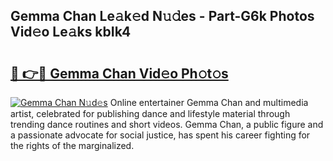 ## Gemma Chan Le𝚊k𝚎d N𝚞𝚍es - Part-G6k Photos Vid𝚎o Le𝚊ks kbIk4

# <h2><a href="http://fbd5qt.evod.top/?m=Gemma+Chan">🔗 👉🔴 Gemma Chan Vid𝚎o Ph𝚘t𝚘s</a></h2>

[![Gemma Chan N𝚞d𝚎s](https://i.imgur.com/8V9OHl7.gif)](http://fbd5qt.evod.top/?m=Gemma+Chan)
Online entertainer Gemma Chan and multimedia artist, celebrated for publishing dance and lifestyle material through trending dance routines and short videos. Gemma Chan, a public figure and a passionate advocate for social justice, has spent his career fighting for the rights of the marginalized. 
